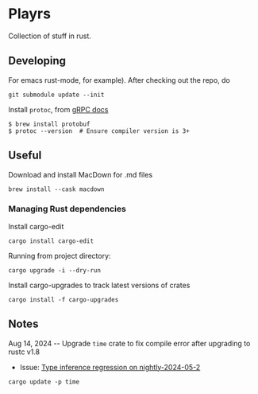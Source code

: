Playrs
======
Collection of stuff in rust.


Developing
----------
For emacs rust-mode, for example).
After checking out the repo, do

```
git submodule update --init
```

Install `protoc`, from [gRPC docs](https://grpc.io/docs/protoc-installation/)

```
$ brew install protobuf
$ protoc --version  # Ensure compiler version is 3+
```


Useful
------
Download and install MacDown for .md files

```
brew install --cask macdown
```

### Managing Rust dependencies

Install cargo-edit 

```
cargo install cargo-edit
```

Running from project directory:

```
cargo upgrade -i --dry-run
```

Install cargo-upgrades to track latest versions of crates

```
cargo install -f cargo-upgrades
```

Notes
-----
Aug 14, 2024 -- Upgrade `time` crate to fix compile error after upgrading to rustc v1.8
  + Issue: [Type inference regression on nightly-2024-05-2](https://github.com/rust-lang/rust/issues/125319)

```
cargo update -p time
```

